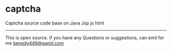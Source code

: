 # captcha
Captcha source code base on Java Jsp js html

-----------------------------------------------------------------------------
This is open source.
If you have any Questions or suggestions, can emil for me benedy449@gamil.com
